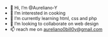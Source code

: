 - 👋 Hi, I’m @Aureliano-Y
- 👀 I’m interested in cooking
- 🌱 I’m currently learning html, css and php
- 💞️ I’m looking to collaborate on web design
- 📫 reach me on aureliano0bill0y@gmail.com

<!---
Aureliano-Y/Aureliano-Y is a ✨ special ✨ repository because its `README.md` (this file) appears on your GitHub profile.
You can click the Preview link to take a look at your changes.
--->
